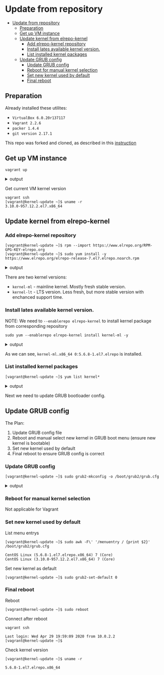 # Update from repository

- [Update from repository](#update-from-repository)
  - [Preparation](#preparation)
  - [Get up VM instance](#get-up-vm-instance)
  - [Update kernel from elrepo-kernel](#update-kernel-from-elrepo-kernel)
    - [Add elrepo-kernel repository](#add-elrepo-kernel-repository)
    - [Install lates available kernel version.](#install-lates-available-kernel-version)
    - [List installed kernel packages](#list-installed-kernel-packages)
  - [Update GRUB config](#update-grub-config)
    - [Update GRUB config](#update-grub-config-1)
    - [Reboot for manual kernel selection](#reboot-for-manual-kernel-selection)
    - [Set new kernel used by default](#set-new-kernel-used-by-default)
    - [Final reboot](#final-reboot)

## Preparation

Already installed these utilites:

- `VirtualBox 6.0.20r137117`
- `Vagrant 2.2.6`
- `packer 1.4.4`
- `git version 2.17.1`

This repo was forked and cloned, as described in this [instruction](manual/manual.md)


## Get up VM instance

`vagrant up`

<details><summary>output</summary>
<p>

```log
==> vagrant: A new version of Vagrant is available: 2.2.7 (installed version: 2.2.6)!
==> vagrant: To upgrade visit: https://www.vagrantup.com/downloads.html

Bringing machine 'kernel-update' up with 'virtualbox' provider...
==> kernel-update: Box 'centos/7' could not be found. Attempting to find and install...
    kernel-update: Box Provider: virtualbox
    kernel-update: Box Version: >= 0
==> kernel-update: Loading metadata for box 'centos/7'
    kernel-update: URL: https://vagrantcloud.com/centos/7
==> kernel-update: Adding box 'centos/7' (v1905.1) for provider: virtualbox
    kernel-update: Downloading: https://vagrantcloud.com/centos/boxes/7/versions/1905.1/providers/virtualbox.box
    kernel-update: Download redirected to host: cloud.centos.org
==> kernel-update: Successfully added box 'centos/7' (v1905.1) for 'virtualbox'!
==> kernel-update: Importing base box 'centos/7'...
==> kernel-update: Matching MAC address for NAT networking...
==> kernel-update: Checking if box 'centos/7' version '1905.1' is up to date...
==> kernel-update: Setting the name of the VM: manual_kernel_update_kernel-update_1588190122634_91716
==> kernel-update: Clearing any previously set network interfaces...
==> kernel-update: Preparing network interfaces based on configuration...
    kernel-update: Adapter 1: nat
==> kernel-update: Forwarding ports...
    kernel-update: 22 (guest) => 2222 (host) (adapter 1)
==> kernel-update: Running 'pre-boot' VM customizations...
==> kernel-update: Booting VM...
==> kernel-update: Waiting for machine to boot. This may take a few minutes...
    kernel-update: SSH address: 127.0.0.1:2222
    kernel-update: SSH username: vagrant
    kernel-update: SSH auth method: private key
    kernel-update: 
    kernel-update: Vagrant insecure key detected. Vagrant will automatically replace
    kernel-update: this with a newly generated keypair for better security.
    kernel-update: 
    kernel-update: Inserting generated public key within guest...
    kernel-update: Removing insecure key from the guest if it's present...
    kernel-update: Key inserted! Disconnecting and reconnecting using new SSH key...
==> kernel-update: Machine booted and ready!
==> kernel-update: Checking for guest additions in VM...
    kernel-update: No guest additions were detected on the base box for this VM! Guest
    kernel-update: additions are required for forwarded ports, shared folders, host only
    kernel-update: networking, and more. If SSH fails on this machine, please install
    kernel-update: the guest additions and repackage the box to continue.
    kernel-update: 
    kernel-update: This is not an error message; everything may continue to work properly,
    kernel-update: in which case you may ignore this message.
==> kernel-update: Setting hostname...
```
</p>
</details>

Get current VM kernel version

```shell
vagrant ssh
[vagrant@kernel-update ~]$ uname -r
3.10.0-957.12.2.el7.x86_64
```

## Update kernel from elrepo-kernel

### Add elrepo-kernel repository

```shell
[vagrant@kernel-update ~]$ rpm --import https://www.elrepo.org/RPM-GPG-KEY-elrepo.org
[vagrant@kernel-update ~]$ sudo yum install -y https://www.elrepo.org/elrepo-release-7.el7.elrepo.noarch.rpm
```

<details><summary>output</summary>
<p>

```log
Failed to set locale, defaulting to C
Loaded plugins: fastestmirror
elrepo-release-7.el7.elrepo.noarch.rpm                                                                                               | 8.5 kB  00:00:00     
Examining /var/tmp/yum-root-MidEB2/elrepo-release-7.el7.elrepo.noarch.rpm: elrepo-release-7.0-4.el7.elrepo.noarch
Marking /var/tmp/yum-root-MidEB2/elrepo-release-7.el7.elrepo.noarch.rpm to be installed
Resolving Dependencies
--> Running transaction check
---> Package elrepo-release.noarch 0:7.0-4.el7.elrepo will be installed
--> Finished Dependency Resolution

Dependencies Resolved

============================================================================================================================================================
 Package                          Arch                     Version                              Repository                                             Size
============================================================================================================================================================
Installing:
 elrepo-release                   noarch                   7.0-4.el7.elrepo                     /elrepo-release-7.el7.elrepo.noarch                   5.0 k

Transaction Summary
============================================================================================================================================================
Install  1 Package

Total size: 5.0 k
Installed size: 5.0 k
Downloading packages:
Running transaction check
Running transaction test
Transaction test succeeded
Running transaction
  Installing : elrepo-release-7.0-4.el7.elrepo.noarch                                                                                                   1/1 
  Verifying  : elrepo-release-7.0-4.el7.elrepo.noarch                                                                                                   1/1 

Installed:
  elrepo-release.noarch 0:7.0-4.el7.elrepo                                                                                                                  

Complete!
```
</p>
</details>

There are two kernel versions:
- `kernel-ml` - mainline kernel. Mostly fresh stable version.
- `kernel-lt` - LTS version. Less fresh, but more stable version with enchanced support time.

### Install lates available kernel version.

NOTE: We need to `--enablerepo elrepo-kernel` to install kernel package from corresponding repository
```shell
sudo yum --enablerepo elrepo-kernel install kernel-ml -y
```
<details><summary>output</summary>
<p>

```log
Failed to set locale, defaulting to C
Loaded plugins: fastestmirror
Determining fastest mirrors
 * base: mirror.yandex.ru
 * elrepo: mirrors.colocall.net
 * elrepo-kernel: mirrors.colocall.net
 * extras: mirror.corbina.net
 * updates: centos-mirror.rbc.ru
base                                                                                                                                 | 3.6 kB  00:00:00     
elrepo                                                                                                                               | 2.9 kB  00:00:00     
elrepo-kernel                                                                                                                        | 2.9 kB  00:00:00     
extras                                                                                                                               | 2.9 kB  00:00:00     
updates                                                                                                                              | 2.9 kB  00:00:00     
(1/6): base/7/x86_64/group_gz                                                                                                        | 153 kB  00:00:00     
(2/6): extras/7/x86_64/primary_db                                                                                                    | 190 kB  00:00:00     
(3/6): updates/7/x86_64/primary_db                                                                                                   | 165 kB  00:00:00     
(4/6): elrepo/primary_db                                                                                                             | 478 kB  00:00:00     
(5/6): base/7/x86_64/primary_db                                                                                                      | 6.1 MB  00:00:00     
(6/6): elrepo-kernel/primary_db                                                                                                      | 1.9 MB  00:00:00     
Resolving Dependencies
--> Running transaction check
---> Package kernel-ml.x86_64 0:5.6.8-1.el7.elrepo will be installed
--> Finished Dependency Resolution

Dependencies Resolved

============================================================================================================================================================
 Package                           Arch                           Version                                       Repository                             Size
============================================================================================================================================================
Installing:
 kernel-ml                         x86_64                         5.6.8-1.el7.elrepo                            elrepo-kernel                          49 M

Transaction Summary
============================================================================================================================================================
Install  1 Package

Total download size: 49 M
Installed size: 222 M
Downloading packages:
warning: /var/cache/yum/x86_64/7/elrepo-kernel/packages/kernel-ml-5.6.8-1.el7.elrepo.x86_64.rpm: Header V4 DSA/SHA1 Signature, key ID baadae52: NOKEY00 ETA 
Public key for kernel-ml-5.6.8-1.el7.elrepo.x86_64.rpm is not installed
kernel-ml-5.6.8-1.el7.elrepo.x86_64.rpm                                                                                              |  49 MB  00:00:17     
Retrieving key from file:///etc/pki/rpm-gpg/RPM-GPG-KEY-elrepo.org
Importing GPG key 0xBAADAE52:
 Userid     : "elrepo.org (RPM Signing Key for elrepo.org) <secure@elrepo.org>"
 Fingerprint: 96c0 104f 6315 4731 1e0b b1ae 309b c305 baad ae52
 Package    : elrepo-release-7.0-4.el7.elrepo.noarch (installed)
 From       : /etc/pki/rpm-gpg/RPM-GPG-KEY-elrepo.org
Running transaction check
Running transaction test
Transaction test succeeded
Running transaction
  Installing : kernel-ml-5.6.8-1.el7.elrepo.x86_64                                                                                                      1/1 
  Verifying  : kernel-ml-5.6.8-1.el7.elrepo.x86_64                                                                                                      1/1 

Installed:
  kernel-ml.x86_64 0:5.6.8-1.el7.elrepo                                                                                                                     

Complete!
```
</p>
</details>

As we can see, `kernel-ml.x86_64 0:5.6.8-1.el7.elrepo` is installed.

### List installed kernel packages

```shell
[vagrant@kernel-update ~]$ yum list kernel*
```
<details><summary>output</summary>
<p>

```log
Failed to set locale, defaulting to C
Loaded plugins: fastestmirror
Loading mirror speeds from cached hostfile
 * base: mirror.reconn.ru
 * elrepo: mirrors.colocall.net
 * extras: mirror.reconn.ru
 * updates: centos-mirror.rbc.ru
Installed Packages
kernel.x86_64                                                              3.10.0-957.12.2.el7                                              @koji-override-1
kernel-ml.x86_64                                                           5.6.8-1.el7.elrepo                                               @elrepo-kernel  
kernel-tools.x86_64                                                        3.10.0-957.12.2.el7                                              @koji-override-1
kernel-tools-libs.x86_64                                                   3.10.0-957.12.2.el7                                              @koji-override-1
Available Packages
kernel.x86_64                                                              3.10.0-1127.el7                                                  base            
kernel-abi-whitelists.noarch                                               3.10.0-1127.el7                                                  base            
kernel-debug.x86_64                                                        3.10.0-1127.el7                                                  base            
kernel-debug-devel.x86_64                                                  3.10.0-1127.el7                                                  base            
kernel-devel.x86_64                                                        3.10.0-1127.el7                                                  base            
kernel-doc.noarch                                                          3.10.0-1127.el7                                                  base            
kernel-headers.x86_64                                                      3.10.0-1127.el7                                                  base            
kernel-tools.x86_64                                                        3.10.0-1127.el7                                                  base            
kernel-tools-libs.x86_64                                                   3.10.0-1127.el7                                                  base            
kernel-tools-libs-devel.x86_64                                             3.10.0-1127.el7                                                  base
```
</p>
</details>


Next we need to update GRUB bootloader config.

## Update GRUB config

The Plan:

1. Update GRUB config file
2. Reboot and manual select new kernel in GRUB boot menu (ensure new kernel is bootable)
3. Set new kernel used by default
4. Final reboot to ensure GRUB config is correct

### Update GRUB config

```shell
[vagrant@kernel-update ~]$ sudo grub2-mkconfig -o /boot/grub2/grub.cfg
```
<details><summary>output</summary>
<p>

```log
Generating grub configuration file ...
Found linux image: /boot/vmlinuz-5.6.8-1.el7.elrepo.x86_64
Found initrd image: /boot/initramfs-5.6.8-1.el7.elrepo.x86_64.img
Found linux image: /boot/vmlinuz-3.10.0-957.12.2.el7.x86_64
Found initrd image: /boot/initramfs-3.10.0-957.12.2.el7.x86_64.img
done
```
</p>
</details>

### Reboot for manual kernel selection

Not applicable for Vagrant

### Set new kernel used by default

List menu entrys
```shell
[vagrant@kernel-update ~]$ sudo awk -F\' '/menuentry / {print $2}' /boot/grub2/grub.cfg
```
```log
CentOS Linux (5.6.8-1.el7.elrepo.x86_64) 7 (Core)
CentOS Linux (3.10.0-957.12.2.el7.x86_64) 7 (Core)
```

Set new kernel as default
```shell
[vagrant@kernel-update ~]$ sudo grub2-set-default 0
```

### Final reboot

Reboot
```shell
[vagrant@kernel-update ~]$ sudo reboot
```

Connect after reboot
```shell
vagrant ssh
```
```log
Last login: Wed Apr 29 19:59:09 2020 from 10.0.2.2
[vagrant@kernel-update ~]$
```

Check kernel version
```shell
[vagrant@kernel-update ~]$ uname -r
```
```log
5.6.8-1.el7.elrepo.x86_64
```
